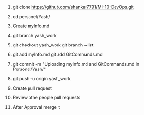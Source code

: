 1. git clone https://github.com/shankar7791/MI-10-DevOps.git

2. cd personel/Yash/

3. Create myInfo.md

4. git branch yash_work

5. git checkout yash_work
   git branch --list 
6. git add myInfo.md
   git add GitCommands.md

7. git commit -m "Uploading myInfo.md and GitCommands.md in Personel/Yash/"

8. git push -u origin yash_work

9. Create pull request

10. Review othe people pull requests

11. After Approval merge it
